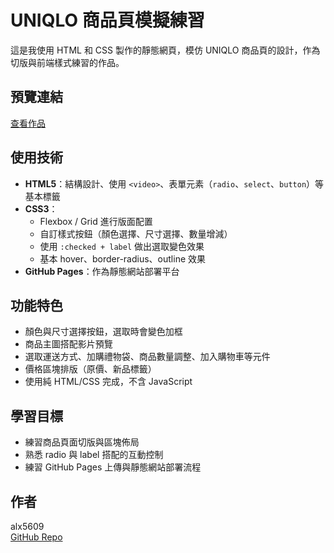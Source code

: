 # UNIQLO 商品頁模擬練習

這是我使用 HTML 和 CSS 製作的靜態網頁，模仿 UNIQLO 商品頁的設計，作為切版與前端樣式練習的作品。

## 預覽連結

[查看作品](https://alx5609.github.io/HTML-CSS-Practice/)

## 使用技術

- **HTML5**：結構設計、使用 `<video>`、表單元素（`radio`、`select`、`button`）等基本標籤
- **CSS3**：
  - Flexbox / Grid 進行版面配置
  - 自訂樣式按鈕（顏色選擇、尺寸選擇、數量增減）
  - 使用 `:checked + label` 做出選取變色效果
  - 基本 hover、border-radius、outline 效果
- **GitHub Pages**：作為靜態網站部署平台

## 功能特色

- 顏色與尺寸選擇按鈕，選取時會變色加框
- 商品主圖搭配影片預覽
- 選取運送方式、加購禮物袋、商品數量調整、加入購物車等元件
- 價格區塊排版（原價、新品標籤）
- 使用純 HTML/CSS 完成，不含 JavaScript

## 學習目標

- 練習商品頁面切版與區塊佈局
- 熟悉 radio 與 label 搭配的互動控制
- 練習 GitHub Pages 上傳與靜態網站部署流程

## 作者

alx5609  
[GitHub Repo](https://github.com/alx5609/HTML-CSS-Practice)
